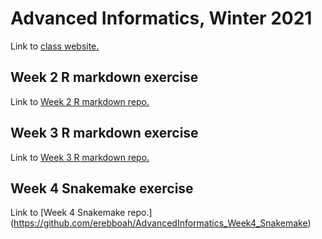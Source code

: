 # Advanced Informatics, Winter 2021

Link to [class website.](http://www.molpopgen.org/AdvancedInformatics2021/) 

## Week 2 R markdown exercise
Link to [Week 2 R markdown repo.](https://github.com/erebboah/AdvancedInformatics_RMarkdown)

## Week 3 R markdown exercise
Link to [Week 3 R markdown repo.](https://github.com/erebboah/AdvancedInformatics_RMarkdown_Week3)

## Week 4 Snakemake exercise
Link to [Week 4 Snakemake repo.] (https://github.com/erebboah/AdvancedInformatics_Week4_Snakemake)
